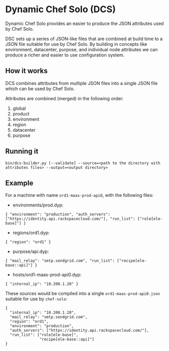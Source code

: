 # Dynamic Chef Solo (DCS)

Dynamic Chef Solo provides an easier to produce the JSON attributes used by Chef Solo.

DSC sets up a series of JSON-like files that are combined at build time to a JSON file suitable for use by Chef Solo.  By building in concepts like environment, datacenter, purpose, and individual node attributes we can produce a richer and easier to use configuration system.

## How it works

DCS combines attributes from multiple JSON files into a single JSON file which can
be used by Chef Solo.

Attributes are combined (merged) in the following order:

1. global
2. product
3. environment
4. region
5. datacenter
6. purpose

## Running it

    bin/dcs-builder.py [--validate] --source=<path to the directory with attributes files> --output=<output directory>

## Example

For a machine with name `ord1-maas-prod-api0`, with the following files:

* environments/prod.dyp:

`
    {
      "environment": "production",
      "auth_servers": ["https://identity.api.rackspacecloud.com/"],
      "run_list": ["role[ele-base]"]
    }
`

* regions/ord1.dyp:

`
    {
      "region": "ord1"
    }
`

* purpose/api.dyp:

`
    {
      "mail_relay": "smtp.sendgrid.com",
      "run_list": ["recipe[ele-base::api]"]
    }
`

* hosts/ord1-maas-prod-api0.dyp:

`
    {
      "internal_ip": "10.200.1.20"
    }
`


These sources would be compiled into a single `ord1-maas-prod-api0.json` suitable for use by `chef-solo`:

    {
      "internal_ip": "10.200.1.20",
      "mail_relay": "smtp.sendgrid.com",
      "region": "ord1",
      "environment": "production",
      "auth_servers": ["https://identity.api.rackspacecloud.com/"],
      "run_list": ["role[ele-base]",
                   "recipe[ele-base::api]"]
    }

